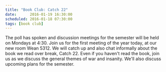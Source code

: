```yaml
---
title: "Book Club: Catch 22"
date:      2016-01-19 16:30:00
scheduled: 2016-01-18 07:30:00
tags: [book club]
---
```

The poll has spoken and discussion meetings for the semester will be held on Mondays at 4:30. Join us for the first meeting of the year today, at our new room Wean 5312. We will catch up and also chat informally about the book we read over break, Catch 22. Even if you haven't read the book, join us as we discuss the general themes of war and insanity. We'll also discuss upcoming plans for the semester.

